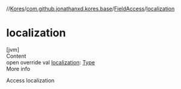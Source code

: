//[Kores](../../index.md)/[com.github.jonathanxd.kores.base](../index.md)/[FieldAccess](index.md)/[localization](localization.md)



# localization  
[jvm]  
Content  
open override val [localization](localization.md): [Type](https://docs.oracle.com/javase/8/docs/api/java/lang/reflect/Type.html)  
More info  


Access localization

  



